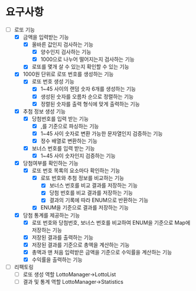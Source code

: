 # 요구사항
- [ ] 로또 기능
  - [x] 금액을 입력받는 기능
    - [x] 올바른 값인지 검사하는 기능
      - [x] 양수인지 검사하는 기능
      - [x] 1000으로 나누어 떨어지는지 검사하는 기능
    - [x] 로또를 몇개 살 수 있는지 확인할 수 있는 기능
  - [x] 1000원 단위로 로또 번호를 생성하는 기능
    - [x] 로또 번호 생성 기능
      - [x] 1~45 사이의 랜덤 숫자 6개를 생성하는 기능
      - [x] 생성된 숫자를 오름차 순으로 정렬하는 기능
      - [x] 정렬된 숫자를 출력 형식에 맞게 출력하는 기능
  - [x] 추첨 정보 생성 기능
    - [x] 당첨번호를 입력 받는 기능
      - [x] ,를 기준으로 파싱하는 기능 
      - [x] 1~45 사이 숫자로 변환 가능한 문자열인지 검증하는 기능
      - [x] 정수 배열로 변환하는 기능
    - [x] 보너스 번호를 입력 받는 기능
      - [x] 1~45 사이 숫자인지 검증하는 기능
  - [x] 당첨여부를 확인하는 기능
    - [x] 로또 번호 목록의 요소마다 확인하는 기능
      - [x] 로또 번호와 추첨 정보를 비교하는 기능
        - [x] 보너스 번호를 비교 결과를 저장하는 기능
        - [x] 당첨 번호를 비교 결과를 저장하는 기능
        - [x] 결과의 기록에 따라 ENUM으로 반환하는 기능
      - [x] ENUM을 기준으로 결과를 저장하는 기능
  - [x] 당첨 통계를 제공하는 기능
    - [x] 로또 번호와 당첨번호, 보너스 번호를 비교하여 ENUM을 기준으로 Map에 저장하는 기능
    - [x] 저장된 결과를 출력하는 기능
    - [x] 저장된 결과를 기준으로 총액을 계산하는 기능
    - [x] 총액과 맨 처음 입력받은 금액을 기준으로 수익률을 계산하는 기능
    - [x] 수익률을 출력하는 기능
- [ ] 리팩토링
  - [ ] 로또 생성 역할 LottoManager->LottoList
  - [ ] 결과 및 통계 역할 LottoManager->Statistics
